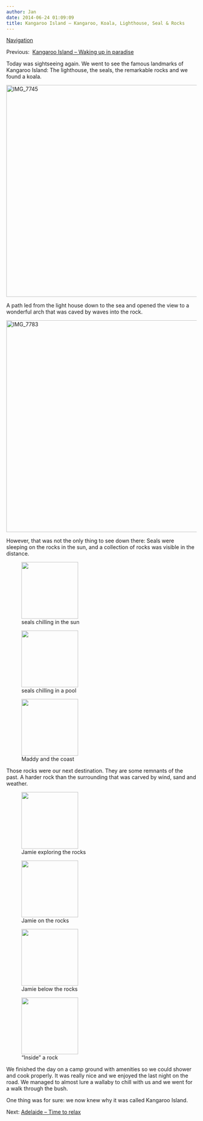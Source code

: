 ```yaml
---
author: Jan
date: 2014-06-24 01:09:09
title: Kangaroo Island – Kangaroo, Koala, Lighthouse, Seal & Rocks
---
```


[Navigation](https://jan-steinke.de/wordpress/the-stuart-highway/)

Previous:  [Kangaroo Island – Waking up in paradise](https://jan-steinke.de/wordpress/en/kangaroo-island-waking-up-in-paradise/)

Today was sightseeing again. We went to see the famous landmarks of Kangaroo Island: The lighthouse, the seals, the remarkable rocks and we found a koala.

<img class="alignright size-large wp-image-1423" src="https://jan-steinke.de/wordpress/wp-content/uploads/2016/02/IMG_7745-1024x683.jpg" alt="IMG_7745" width="840" height="560" srcset="https://jan-steinke.de/wordpress/wp-content/uploads/2016/02/IMG_7745-1024x683.jpg 1024w, https://jan-steinke.de/wordpress/wp-content/uploads/2016/02/IMG_7745-300x200.jpg 300w, https://jan-steinke.de/wordpress/wp-content/uploads/2016/02/IMG_7745-768x512.jpg 768w, https://jan-steinke.de/wordpress/wp-content/uploads/2016/02/IMG_7745-1200x800.jpg 1200w" sizes="(max-width: 709px) 85vw, (max-width: 909px) 67vw, (max-width: 1362px) 62vw, 840px" />

A path led from the light house down to the sea and opened the view to a wonderful arch that was caved by waves into the rock.

<img class="alignright size-large wp-image-1428" src="https://jan-steinke.de/wordpress/wp-content/uploads/2016/02/IMG_7783-1024x683.jpg" alt="IMG_7783" width="840" height="560" srcset="https://jan-steinke.de/wordpress/wp-content/uploads/2016/02/IMG_7783-1024x683.jpg 1024w, https://jan-steinke.de/wordpress/wp-content/uploads/2016/02/IMG_7783-300x200.jpg 300w, https://jan-steinke.de/wordpress/wp-content/uploads/2016/02/IMG_7783-768x512.jpg 768w, https://jan-steinke.de/wordpress/wp-content/uploads/2016/02/IMG_7783-1200x800.jpg 1200w" sizes="(max-width: 709px) 85vw, (max-width: 909px) 67vw, (max-width: 1362px) 62vw, 840px" />

However, that was not the only thing to see down there: Seals were sleeping on the rocks in the sun, and a collection of rocks was visible in the distance.

<div id='gallery-9' class='gallery galleryid-1173 gallery-columns-3 gallery-size-thumbnail'>
  <figure class='gallery-item'>

  <div class='gallery-icon landscape'>
    <a href='http://jan-steinke.de/wordpress/wp-content/uploads/2016/02/IMG_7780.jpg'><img width="150" height="150" src="http://jan-steinke.de/wordpress/wp-content/uploads/2016/02/IMG_7780-150x150.jpg" class="attachment-thumbnail size-thumbnail" alt="" aria-describedby="gallery-9-1427" /></a>
  </div><figcaption class='wp-caption-text gallery-caption' id='gallery-9-1427'> seals chilling in the sun </figcaption></figure><figure class='gallery-item'>

  <div class='gallery-icon landscape'>
    <a href='http://jan-steinke.de/wordpress/wp-content/uploads/2016/02/IMG_7771.jpg'><img width="150" height="150" src="http://jan-steinke.de/wordpress/wp-content/uploads/2016/02/IMG_7771-150x150.jpg" class="attachment-thumbnail size-thumbnail" alt="" aria-describedby="gallery-9-1425" /></a>
  </div><figcaption class='wp-caption-text gallery-caption' id='gallery-9-1425'> seals chilling in a pool </figcaption></figure><figure class='gallery-item'>

  <div class='gallery-icon landscape'>
    <a href='http://jan-steinke.de/wordpress/wp-content/uploads/2016/02/IMG_7779.jpg'><img width="150" height="150" src="http://jan-steinke.de/wordpress/wp-content/uploads/2016/02/IMG_7779-150x150.jpg" class="attachment-thumbnail size-thumbnail" alt="" aria-describedby="gallery-9-1426" /></a>
  </div><figcaption class='wp-caption-text gallery-caption' id='gallery-9-1426'> Maddy and the coast </figcaption></figure>
</div>

Those rocks were our next destination. They are some remnants of the past. A harder rock than the surrounding that was carved by wind, sand and weather.

<div id='gallery-10' class='gallery galleryid-1173 gallery-columns-2 gallery-size-thumbnail'>
  <figure class='gallery-item'>

  <div class='gallery-icon landscape'>
    <a href='http://jan-steinke.de/wordpress/wp-content/uploads/2016/02/1983934436.jpg'><img width="150" height="150" src="http://jan-steinke.de/wordpress/wp-content/uploads/2016/02/1983934436-150x150.jpg" class="attachment-thumbnail size-thumbnail" alt="" aria-describedby="gallery-10-1535" /></a>
  </div><figcaption class='wp-caption-text gallery-caption' id='gallery-10-1535'> Jamie exploring the rocks </figcaption></figure><figure class='gallery-item'>

  <div class='gallery-icon landscape'>
    <a href='http://jan-steinke.de/wordpress/wp-content/uploads/2016/02/3985083317.jpg'><img width="150" height="150" src="http://jan-steinke.de/wordpress/wp-content/uploads/2016/02/3985083317-150x150.jpg" class="attachment-thumbnail size-thumbnail" alt="" aria-describedby="gallery-10-1534" /></a>
  </div><figcaption class='wp-caption-text gallery-caption' id='gallery-10-1534'> Jamie on the rocks </figcaption></figure><figure class='gallery-item'>

  <div class='gallery-icon landscape'>
    <a href='http://jan-steinke.de/wordpress/wp-content/uploads/2016/02/879061145.jpg'><img width="150" height="150" src="http://jan-steinke.de/wordpress/wp-content/uploads/2016/02/879061145-150x150.jpg" class="attachment-thumbnail size-thumbnail" alt="" aria-describedby="gallery-10-1538" /></a>
  </div><figcaption class='wp-caption-text gallery-caption' id='gallery-10-1538'> Jamie below the rocks </figcaption></figure><figure class='gallery-item'>

  <div class='gallery-icon portrait'>
    <a href='http://jan-steinke.de/wordpress/wp-content/uploads/2016/02/2946665672.jpg'><img width="150" height="150" src="http://jan-steinke.de/wordpress/wp-content/uploads/2016/02/2946665672-150x150.jpg" class="attachment-thumbnail size-thumbnail" alt="" aria-describedby="gallery-10-1532" /></a>
  </div><figcaption class='wp-caption-text gallery-caption' id='gallery-10-1532'> &#8220;Inside&#8221; a rock </figcaption></figure>
</div>

We finished the day on a camp ground with amenities so we could shower and cook properly. It was really nice and we enjoyed the last night on the road. We managed to almost lure a wallaby to chill with us and we went for a walk through the bush.

One thing was for sure: we now knew why it was called Kangaroo Island.

Next: [Adelaide – Time to relax](https://jan-steinke.de/wordpress/en/adelaide-time-to-relax/)
